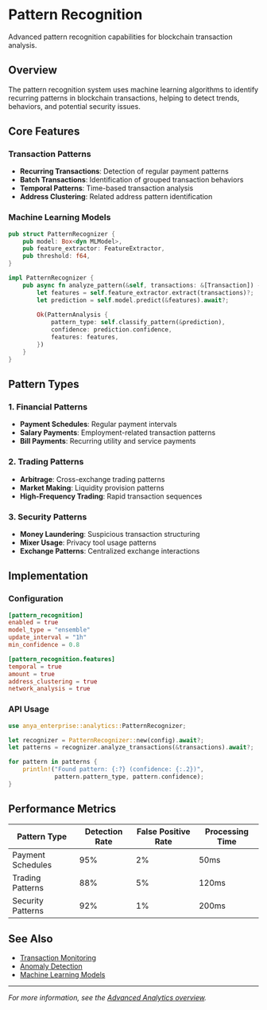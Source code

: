# Pattern Recognition

Advanced pattern recognition capabilities for blockchain transaction analysis.

## Overview

The pattern recognition system uses machine learning algorithms to identify recurring patterns in blockchain transactions, helping to detect trends, behaviors, and potential security issues.

## Core Features

### Transaction Patterns

- **Recurring Transactions**: Detection of regular payment patterns
- **Batch Transactions**: Identification of grouped transaction behaviors
- **Temporal Patterns**: Time-based transaction analysis
- **Address Clustering**: Related address pattern identification

### Machine Learning Models

```rust
pub struct PatternRecognizer {
    pub model: Box<dyn MLModel>,
    pub feature_extractor: FeatureExtractor,
    pub threshold: f64,
}

impl PatternRecognizer {
    pub async fn analyze_pattern(&self, transactions: &[Transaction]) -> Result<PatternAnalysis, Error> {
        let features = self.feature_extractor.extract(transactions)?;
        let prediction = self.model.predict(&features).await?;
        
        Ok(PatternAnalysis {
            pattern_type: self.classify_pattern(&prediction),
            confidence: prediction.confidence,
            features: features,
        })
    }
}
```

## Pattern Types

### 1. Financial Patterns

- **Payment Schedules**: Regular payment intervals
- **Salary Payments**: Employment-related transaction patterns
- **Bill Payments**: Recurring utility and service payments

### 2. Trading Patterns

- **Arbitrage**: Cross-exchange trading patterns
- **Market Making**: Liquidity provision patterns
- **High-Frequency Trading**: Rapid transaction sequences

### 3. Security Patterns

- **Money Laundering**: Suspicious transaction structuring
- **Mixer Usage**: Privacy tool usage patterns
- **Exchange Patterns**: Centralized exchange interactions

## Implementation

### Configuration

```toml
[pattern_recognition]
enabled = true
model_type = "ensemble"
update_interval = "1h"
min_confidence = 0.8

[pattern_recognition.features]
temporal = true
amount = true
address_clustering = true
network_analysis = true
```

### API Usage

```rust
use anya_enterprise::analytics::PatternRecognizer;

let recognizer = PatternRecognizer::new(config).await?;
let patterns = recognizer.analyze_transactions(&transactions).await?;

for pattern in patterns {
    println!("Found pattern: {:?} (confidence: {:.2})", 
             pattern.pattern_type, pattern.confidence);
}
```

## Performance Metrics

| Pattern Type | Detection Rate | False Positive Rate | Processing Time |
|--------------|----------------|-------------------|-----------------|
| Payment Schedules | 95% | 2% | 50ms |
| Trading Patterns | 88% | 5% | 120ms |
| Security Patterns | 92% | 1% | 200ms |

## See Also

- [Transaction Monitoring](transaction-monitoring.md)
- [Anomaly Detection](anomaly-detection.md)
- [Machine Learning Models](../ml/models.md)

---

*For more information, see the [Advanced Analytics overview](../features/advanced-analytics.md).*
